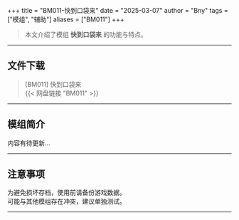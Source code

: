 +++
title = "BM011-快到口袋来"
date = "2025-03-07"
author = "Bny"
tags = ["模组", "辅助"]
aliases = ["BM011"]
+++

> 本文介绍了模组 **快到口袋来** 的功能与特点。

---

## 文件下载

> [BM011] 快到口袋来  
{{< 网盘链接 "BM011" >}}  

---

## 模组简介

>  
内容有待更新...  

---

## 注意事项

>  
为避免损坏存档，使用前请备份游戏数据。  
可能与其他模组存在冲突，建议单独测试。  

---

